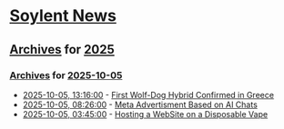 # [Soylent News](../../../README.md)

## [Archives](../../index.md) for [2025](../index.md)

### [Archives](../../index.md) for [2025-10-05](index.md)

* [2025-10-05, 13:16:00](https://soylentnews.org/article.pl?sid=25/10/04/1858242&from=rss) - [First Wolf-Dog Hybrid Confirmed in Greece](https://soylentnews.org/article.pl?sid=25/10/04/1858242&from=rss)
* [2025-10-05, 08:26:00](https://soylentnews.org/article.pl?sid=25/10/04/0347255&from=rss) - [Meta Advertisment Based on AI Chats](https://soylentnews.org/article.pl?sid=25/10/04/0347255&from=rss)
* [2025-10-05, 03:45:00](https://soylentnews.org/article.pl?sid=25/10/04/0342221&from=rss) - [Hosting a WebSite on a Disposable Vape](https://soylentnews.org/article.pl?sid=25/10/04/0342221&from=rss)
